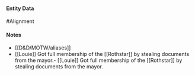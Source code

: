 #### Entity Data

#Alignment

#### Notes

- [[D&D/MOTW/aliases]] 
- [[Louie]] Got full membership of the [[Rothstar]]  by stealing documents from the mayor.- [[Louie]] Got full membership of the [[Rothstar]]  by stealing documents from the mayor.
